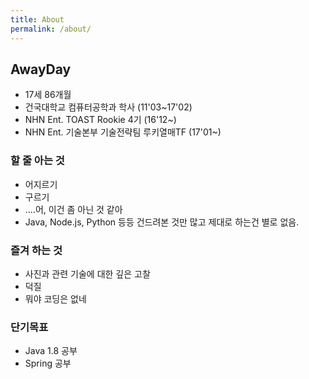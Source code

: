 ```yaml
---
title: About
permalink: /about/
---
```


## AwayDay
* 17세 86개월
* 건국대학교 컴퓨터공학과 학사 (11'03~17'02)
* NHN Ent. TOAST Rookie 4기 (16'12~)
* NHN Ent. 기술본부 기술전략팀 루키열매TF (17'01~)

### 할 줄 아는 것
* 어지르기
* 구르기
* ....어, 이건 좀 아닌 것 같아
* Java, Node.js, Python 등등 건드려본 것만 많고 제대로 하는건 별로 없음.

### 즐겨 하는 것
* 사진과 관련 기술에 대한 깊은 고찰
* 덕질
* 뭐야 코딩은 없네

### 단기목표
* Java 1.8 공부
* Spring 공부